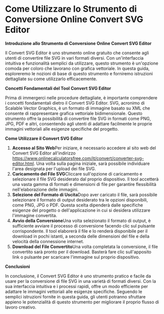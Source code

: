 Come Utilizzare lo Strumento di Conversione Online Convert SVG Editor
=====================================================================

**Introduzione allo Strumento di Conversione Online Convert SVG Editor**

Il Convert SVG Editor è uno strumento online gratuito che consente agli utenti di convertire file SVG in vari formati diversi. Con un'interfaccia intuitiva e funzionalità semplici da utilizzare, questo strumento è un'opzione comoda per coloro che lavorano con grafica vettoriale. In questa guida, esploreremo le nozioni di base di questo strumento e forniremo istruzioni dettagliate su come utilizzarlo efficacemente.

**Concetti Fondamentali del Tool Convert SVG Editor**

Prima di immergerci nelle procedure dettagliate, è importante comprendere i concetti fondamentali dietro il Convert SVG Editor. SVG, acronimo di Scalable Vector Graphics, è un formato di immagine basato su XML che consente di rappresentare grafica vettoriale bidimensionale. Questo strumento offre la possibilità di convertire file SVG in formati come PNG, JPG, PDF e altri, consentendo agli utenti di adattare facilmente le proprie immagini vettoriali alle esigenze specifiche del progetto.

**Come Utilizzare il Convert SVG Editor**

1. **Accesso al Sito Web**Per iniziare, è necessario accedere al sito web del Convert SVG Editor all'indirizzo <https://www.onlinecalculatorsfree.com/it/convert/converter-svg-editor.html>. Una volta sulla pagina iniziale, sarà possibile individuare l'area designata per l'upload dei file SVG.
2. **Caricamento del File SVG**Cliccare sull'opzione di caricamento e selezionare il file SVG desiderato dal proprio dispositivo. Il tool accetterà una vasta gamma di formati e dimensioni di file per garantire flessibilità nell'elaborazione delle immagini.
3. **Selezione del Formato di Uscita**Dopo aver caricato il file, sarà possibile selezionare il formato di output desiderato tra le opzioni disponibili, come PNG, JPG o PDF. Questa scelta dipenderà dalle specifiche esigenze del progetto o dell'applicazione in cui si desidera utilizzare l'immagine convertita.
4. **Avvio della Conversione**Una volta selezionato il formato di output, è sufficiente avviare il processo di conversione facendo clic sul pulsante corrispondente. Il tool elaborerà il file e lo renderà disponibile per il download in pochi istanti, a seconda delle dimensioni del file e della velocità della connessione internet.
5. **Download del File Convertito**Una volta completata la conversione, il file convertito sarà pronto per il download. Basterà fare clic sull'apposito link o pulsante per scaricare l'immagine sul proprio dispositivo.

**Conclusioni**

In conclusione, il Convert SVG Editor è uno strumento pratico e facile da usare per la conversione di file SVG in una varietà di formati diversi. Con la sua interfaccia intuitiva e i processi rapidi, offre un modo efficiente per adattare le immagini vettoriali alle esigenze specifiche. Seguendo le semplici istruzioni fornite in questa guida, gli utenti potranno sfruttare appieno le potenzialità di questo strumento per migliorare il proprio flusso di lavoro creativo.